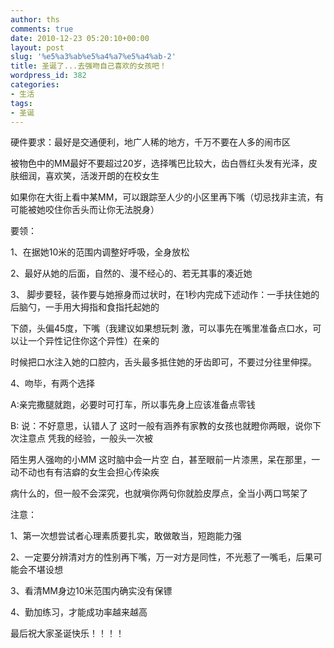 ```yaml
---
author: ths
comments: true
date: 2010-12-23 05:20:10+00:00
layout: post
slug: '%e5%a3%ab%e5%a4%a7%e5%a4%ab-2'
title: 圣诞了...去强吻自己喜欢的女孩吧！
wordpress_id: 382
categories:
- 生活
tags:
- 圣诞
---
```


硬件要求：最好是交通便利，地广人稀的地方，千万不要在人多的闹市区





被物色中的MM最好不要超过20岁，选择嘴巴比较大，齿白唇红头发有光泽，皮肤细润，喜欢笑，活泼开朗的在校女生





如果你在大街上看中某MM，可以跟踪至人少的小区里再下嘴（切忌找非主流，有可能被她咬住你舌头而让你无法脱身）









要领：





1、在据她10米的范围内调整好呼吸，全身放松





2、最好从她的后面，自然的、漫不经心的、若无其事的凑近她





3、 脚步要轻，装作要与她擦身而过状时，在1秒内完成下述动作：一手扶住她的后脑勺，一手用大拇指和食指托起她的









下颌，头偏45度，下嘴（我建议如果想玩刺 激，可以事先在嘴里准备点口水，可以让一个异性记住你这个异性）在亲的









时候把口水注入她的口腔内，舌头最多抵住她的牙齿即可，不要过分往里伸探。





4、吻毕，有两个选择





A:亲完撒腿就跑，必要时可打车，所以事先身上应该准备点零钱





B: 说：不好意思，认错人了 这时一般有涵养有家教的女孩也就瞪你两眼，说你下次注意点 凭我的经验，一般头一次被









陌生男人强吻的小MM 这时脑中会一片空 白，甚至眼前一片漆黑，呆在那里，一动不动也有有洁癖的女生会担心传染疾









病什么的，但一般不会深究，也就嗔你两句你就脸皮厚点，全当小两口骂架了









注意：





1、第一次想尝试者心理素质要扎实，敢做敢当，短跑能力强





2、一定要分辨清对方的性别再下嘴，万一对方是同性，不光惹了一嘴毛，后果可能会不堪设想





3、看清MM身边10米范围内确实没有保镖





4、勤加练习，才能成功率越来越高









最后祝大家圣诞快乐！！！！




